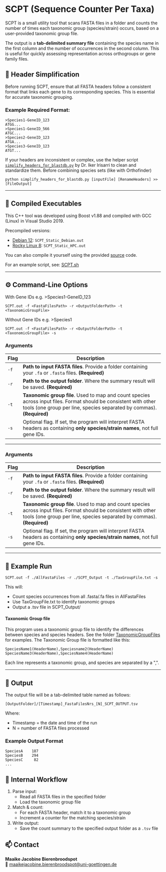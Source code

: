 # SCPT (Sequence Counter Per Taxa)

SCPT is a small utility tool that scans FASTA files in a folder and counts the number of times each taxonomic group (species/strain) occurs, based on a user-provided taxonomic group file.

The output is a **tab-delimited summary file** containing the species name in the first column and the number of occurrences in the second column. This is useful for quickly assessing representation across orthogroups or gene family files.

## 🔧 Header Simplification
Before running SCPT, ensure that all FASTA headers follow a consistent format that links each gene to its corresponding species. This is essential for accurate taxonomic grouping.

### Example Required Format:
```
>Species1-GeneID_123
ATGG...
>Species1-GeneID_566
ATGC...
>Species2-GeneID_123
ATGA...
>Species3-GeneID_123
ATGT...
```

If your headers are inconsistent or complex, use the helper script [`simplify_headers_for_blastdb.py`](https://github.com/mjbieren/SCPT/blob/main/simplify_headers_for_blastdb.py) by Dr. Iker Irisarri to clean and standardize them. Before combining species sets (like with Orthofinder)

```
python simplify_headers_for_blastdb.py [inputFile] [RenameHeaders] >> [FileOutput]
```

---

## 🧰 Compiled Executables

This C++ tool was developed using Boost v1.88 and compiled with GCC (Linux) in Visual Studio 2019.

Precompiled versions:

- [Debian 12](https://github.com/mjbieren/SCPT/blob/main/Sources/Executables/SCPT_Static_Debian.out): `SCPT_Static_Debian.out`
- [Rocky Linux 8](https://github.com/mjbieren/SCPT/blob/main/Sources/Executables/SCPT_Static_HPC.out): `SCPT_Static_HPC.out`

You can also compile it yourself using the provided [source](https://github.com/mjbieren/SCPT/tree/main/Sources/main) code.

For an example script, see: [SCPT.sh]()

---

## ⚙️ Command-Line Options

With Gene IDs e.g. >Species1-GeneID_123
```
SCPT.out -f <FastaFilesPath> -r <OutputFolderPath> -t <TaxonomicGroupFile>
```

Without Gene IDs e.g. >Species1
```
SCPT.out -f <FastaFilesPath> -r <OutputFolderPath> -t <TaxonomicGroupFile> -s
```

### Arguments

| Flag | Description |
|------|-------------|
| `-f` | **Path to input FASTA files**. Provide a folder containing your `.fa` or `.fasta` files. **(Required)** |
| `-r` | **Path to the output folder**. Where the summary result will be saved. **(Required)** |
| `-t` | **Taxonomic group file**. Used to map and count species across input files. Format should be consistent with other tools (one group per line, species separated by commas). **(Required)** |
| `-s` | Optional flag. If set, the program will interpret FASTA headers as containing **only species/strain names**, not full gene IDs. |

---

### Arguments

| Flag | Description |
|------|-------------|
| `-f` | **Path to input FASTA files**. Provide a folder containing your `.fa` or `.fasta` files. **(Required)** |
| `-r` | **Path to the output folder**. Where the summary result will be saved. **(Required)** |
| `-t` | **Taxonomic group file**. Used to map and count species across input files. Format should be consistent with other tools (one group per line, species separated by commas). **(Required)** |
| `-s` | Optional flag. If set, the program will interpret FASTA headers as containing **only species/strain names**, not full gene IDs. |

---

## 🧪 Example Run

```
SCPT.out -f ./AllFastaFiles -r ./SCPT_Output -t ./TaxGroupFile.txt -s
```

This will:
* Count species occurrences from all .fasta/.fa files in AllFastaFiles
* Use TaxGroupFile.txt to identify taxonomic groups
* Output a .tsv file in SCPT_Output/

#### Taxonomic Group file
This program uses a taxonomic group file to identify the differences between species and species headers.  See the folder [TaxonomicGroupFiles](https://github.com/mjbieren/OrthoGroup_Sequence_Grabber/upload/main/TaxonomicGroupFiles) for examples.
The Taxonomic Group file is formatted like this:
```
SpeciesName1(HeaderName),Speciesname2(HeaderName)
SpeciesName3(HeaderName),SpeciesName4(HeaderName)
```
Each line represents a taxonomic group, and species are separated by a ",".

---

## 📄 Output
The output file will be a tab-delimited table named as follows:

```
[OutputFolder]/[Timestamp]_FastaFilesNrs_[N]_SCPT_OUTPUT.tsv
```
Where:
* Timestamp = the date and time of the run
* N = number of FASTA files processed

### Example Output Format
```
SpeciesA    187
SpeciesB    294
SpeciesC     82
...
```

## 🧬 Internal Workflow
1. Parse input:
   * Read all FASTA files in the specified folder
   * Load the taxonomic group file
2. Match & count:
   * For each FASTA header, match it to a taxonomic group
   * Increment a counter for the matching species/strain
3. Write output:
   * Save the count summary to the specified output folder as a `.tsv` file


## 📫 Contact

**Maaike Jacobine Bierenbroodspot**  
📧 maaikejacobine.bierenbroodspot@uni-goettingen.de
